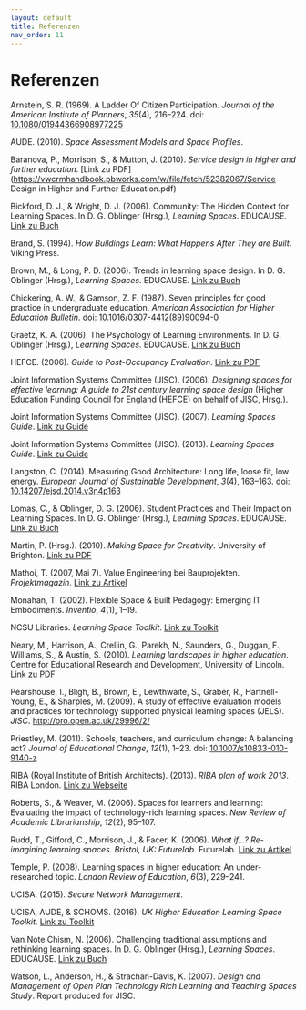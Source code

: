 ```yaml
---
layout: default
title: Referenzen
nav_order: 11
---
```


# Referenzen

Arnstein, S. R. (1969). A Ladder Of Citizen Participation. *Journal of
the American Institute of Planners*, *35*(4), 216–224. doi: [10.1080/01944366908977225](https://doi.org/10.1080/01944366908977225)

AUDE. (2010). *Space Assessment Models and Space Profiles*.

Baranova, P., Morrison, S., & Mutton, J. (2010). *Service design in
higher and further education*. [Link zu PDF](https://vwcrmhandbook.pbworks.com/w/file/fetch/52382067/Service Design in Higher and Further Education.pdf)

Bickford, D. J., & Wright, D. J. (2006). Community: The Hidden Context
for Learning Spaces. In D. G. Oblinger (Hrsg.), *Learning Spaces*.
EDUCAUSE. [Link zu Buch](https://www.educause.edu/research-and-publications/books/learning-spaces)

Brand, S. (1994). *How Buildings Learn: What Happens After They are
Built*. Viking Press.

Brown, M., & Long, P. D. (2006). Trends in learning space design. In D.
G. Oblinger (Hrsg.), *Learning Spaces*. EDUCAUSE.
[Link zu Buch](https://www.educause.edu/research-and-publications/books/learning-spaces)

Chickering, A. W., & Gamson, Z. F. (1987). Seven principles for good
practice in undergraduate education. *American Association for Higher
Education Bulletin*. doi: [10.1016/0307-4412(89)90094-0](<https://doi.org/10.1016/0307-4412(89)90094-0>)

Graetz, K. A. (2006). The Psychology of Learning Environments. In D. G.
Oblinger (Hrsg.), *Learning Spaces*. EDUCAUSE.
[Link zu Buch](https://www.educause.edu/research-and-publications/books/learning-spaces)

HEFCE. (2006). *Guide to Post-Occupancy Evaluation*.
[Link zu PDF](http://www.smg.ac.uk/documents/POEBrochureFinal06.pdf)

Joint Information Systems Committee (JISC). (2006). *Designing spaces
for effective learning: A guide to 21st century learning space design*
(Higher Education Funding Council for England (HEFCE) on behalf of JISC,
Hrsg.).

Joint Information Systems Committee (JISC). (2007). *Learning Spaces Guide*. [Link zu Guide](https://www.jisc.ac.uk/full-guide/learning-spaces)

Joint Information Systems Committee (JISC). (2013). *Learning Spaces Guide*. [Link zu Guide](https://www.jisc.ac.uk/full-guide/learning-spaces)

Langston, C. (2014). Measuring Good Architecture: Long life, loose fit,
low energy. *European Journal of Sustainable Development*, *3*(4),
163–163. doi: [10.14207/ejsd.2014.v3n4p163](https://doi.org/10.14207/ejsd.2014.v3n4p163)

Lomas, C., & Oblinger, D. G. (2006). Student Practices and Their Impact
on Learning Spaces. In D. G. Oblinger (Hrsg.), *Learning Spaces*.
EDUCAUSE. [Link zu Buch](https://www.educause.edu/research-and-publications/books/learning-spaces)

Martin, P. (Hrsg.). (2010). *Making Space for Creativity*. University of
Brighton. [Link zu PDF](https://cris.brighton.ac.uk/ws/files/291569/Making%20Space%20for%20Creativity.pdf#page=37)

Mathoi, T. (2007, Mai 7). Value Engineering bei Bauprojekten.
*Projektmagazin*. [Link zu Artikel](https://www.projektmagazin.de/artikel/value-engineering-bei-bauprojekten_6989)

Monahan, T. (2002). Flexible Space & Built Pedagogy: Emerging IT
Embodiments. *Inventio*, *4*(1), 1–19.

NCSU Libraries. *Learning Space Toolkit*. [Link zu Toolkit](https://learningspacetoolkit.org)

Neary, M., Harrison, A., Crellin, G., Parekh, N., Saunders, G., Duggan,
F., Williams, S., & Austin, S. (2010). *Learning landscapes in higher
education*. Centre for Educational Research and Development, University
of Lincoln. [Link zu PDF](https://www.hedqf.org/wp-content/uploads/2019/02/2010_HEFCE_Learning_Landscapes_in_Higher_Education.pdf)

Pearshouse, I., Bligh, B., Brown, E., Lewthwaite, S., Graber, R.,
Hartnell-Young, E., & Sharples, M. (2009). A study of effective
evaluation models and practices for technology supported physical
learning spaces (JELS). *JISC*. <http://oro.open.ac.uk/29996/2/>

Priestley, M. (2011). Schools, teachers, and curriculum change: A
balancing act? *Journal of Educational Change*, *12*(1), 1–23. doi:
[10.1007/s10833-010-9140-z](https://doi.org/10.1007/s10833-010-9140-z)

RIBA (Royal Institute of British Architects). (2013). *RIBA plan of work
2013*. RIBA London. [Link zu Webseite](https://www.architecture.com/knowledge-and-resources/resources-landing-page/riba-plan-of-work)

Roberts, S., & Weaver, M. (2006). Spaces for learners and learning:
Evaluating the impact of technology-rich learning spaces. *New Review of
Academic Librarianship*, *12*(2), 95–107.

Rudd, T., Gifford, C., Morrison, J., & Facer, K. (2006). *What if...?
Re-imagining learning spaces. Bristol, UK: Futurelab*. Futurelab. [Link zu Artikel](https://telearn.archives-ouvertes.fr/hal-00190334/document)

Temple, P. (2008). Learning spaces in higher education: An
under-researched topic. *London Review of Education*, *6*(3), 229–241.

UCISA. (2015). *Secure Network Management*.

UCISA, AUDE, & SCHOMS. (2016). *UK Higher Education Learning Space Toolkit*. [Link zu Toolkit](https://www.ucisa.ac.uk/learningspace)

Van Note Chism, N. (2006). Challenging traditional assumptions and
rethinking learning spaces. In D. G. Oblinger (Hrsg.), *Learning
Spaces*. EDUCAUSE. [Link zu Buch](https://www.educause.edu/research-and-publications/books/learning-spaces)

Watson, L., Anderson, H., & Strachan-Davis, K. (2007). *Design and
Management of Open Plan Technology Rich Learning and Teaching Spaces
Study*. Report produced for JISC.
